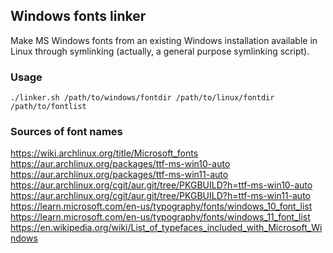 ## Windows fonts linker ##

Make MS Windows fonts from an existing Windows installation available in Linux through symlinking (actually, a general purpose symlinking script).

### Usage ###
```
./linker.sh /path/to/windows/fontdir /path/to/linux/fontdir /path/to/fontlist
```

### Sources of font names ###

https://wiki.archlinux.org/title/Microsoft_fonts
https://aur.archlinux.org/packages/ttf-ms-win10-auto
https://aur.archlinux.org/packages/ttf-ms-win11-auto
https://aur.archlinux.org/cgit/aur.git/tree/PKGBUILD?h=ttf-ms-win10-auto
https://aur.archlinux.org/cgit/aur.git/tree/PKGBUILD?h=ttf-ms-win11-auto
https://learn.microsoft.com/en-us/typography/fonts/windows_10_font_list
https://learn.microsoft.com/en-us/typography/fonts/windows_11_font_list
https://en.wikipedia.org/wiki/List_of_typefaces_included_with_Microsoft_Windows
